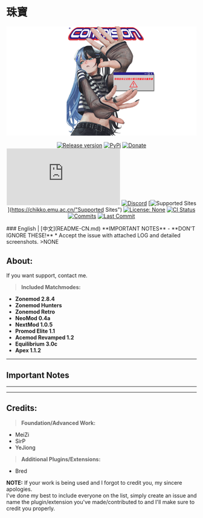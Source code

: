 # **珠寶**
<!-- MANPAGE: BEGIN EXCLUDED SECTION -->
<div align="center">

[![YT-DLP](https://github.com/Sy1vian/ChikosZmKF/blob/master/H.png)](#readme)

[![Release version](https://img.shields.io/github/v/release/yt-dlp/yt-dlp?color=brightgreen&label=Download&style=for-the-badge)](#installation "Installation")
[![PyPi](https://img.shields.io/badge/-PyPi-blue.svg?logo=pypi&labelColor=555555&style=for-the-badge)](https://pypi.org/project/yt-dlp "PyPi")
[![Donate](https://img.shields.io/badge/_-Donate-red.svg?logo=githubsponsors&labelColor=555555&style=for-the-badge)](https://afdian.net/a/S1tsu "Donate")
[![SteamGroup](https://img.shields.io/matrix/yt-dlp:matrix.org?color=brightgreen&labelColor=555555&label=&logo=element&style=for-the-badge)](https://steamcommunity.com/groups/chikkomod"Matrix")
[![Discord](https://img.shields.io/discord/807245652072857610?color=blue&labelColor=555555&label=&logo=discord&style=for-the-badge)](https://discord.gg/mkaaG2am "Discord")
[![Supported Sites](https://img.shields.io/badge/-Supported_Sites-brightgreen.svg?style=for-the-badge)](https://chikko.emu.ac.cn/"Supported Sites")
[![License: None](https://img.shields.io/badge/-Unlicense-blue.svg?style=for-the-badge)](LICENSE "License None")
[![CI Status](https://img.shields.io/github/actions/workflow/status/yt-dlp/yt-dlp/core.yml?branch=master&label=Tests&style=for-the-badge)](https://github.com/yt-dlp/yt-dlp/actions "CI Status")
[![Commits](https://img.shields.io/github/commit-activity/m/yt-dlp/yt-dlp?label=commits&style=for-the-badge)](https://github.com/yt-dlp/yt-dlp/commits "Commit History")
[![Last Commit](https://img.shields.io/github/last-commit/yt-dlp/yt-dlp/master?label=&style=for-the-badge&display_timestamp=committer)](https://github.com/yt-dlp/yt-dlp/pulse/monthly "Last activity")

</div>
<!-- MANPAGE: END EXCLUDED SECTION -->
### English | [中文](README-CN.md) 
**IMPORTANT NOTES** - **DON'T IGNORE THESE!**
* Accept the issue with attached LOG and detailed screenshots.
>NONE


## **About:**

If you want support,  contact me.

> **Included Matchmodes:**
* **Zonemod 2.8.4**
* **Zonemod Hunters**
* **Zonemod Retro**
* **NeoMod 0.4a** 
* **NextMod 1.0.5**
* **Promod Elite 1.1**
* **Acemod Revamped 1.2**
* **Equilibrium 3.0c**
* **Apex 1.1.2**

---

## **Important Notes**
---

---
	
## **Credits:**

> **Foundation/Advanced Work:**
* MeiZi
* SirP
* YeJiong

> **Additional Plugins/Extensions:**
* Bred

**NOTE:** If your work is being used and I forgot to credit you, my sincere apologies.  
I've done my best to include everyone on the list, simply create an issue and name the plugin/extension you've made/contributed to and I'll make sure to credit you properly.
